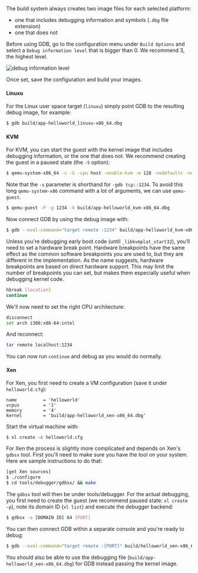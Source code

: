 The build system always creates two image files for each selected platform:

* one that includes debugging information and symbols (`.dbg` file extension)
* one that does not

Before using GDB, go to the configuration menu under `Build Options` and select a `Debug information level` that is bigger than 0.
We recommend 3, the highest level.

![debug information level](/community/hackathons/sessions/debugging/images/debug_information_level.png)

Once set, save the configuration and build your images.

#### Linuxu

For the Linux user space target (`linuxu`) simply point GDB to the resulting debug image, for example:

```bash
$ gdb build/app-helloworld_linuxu-x86_64.dbg
```

#### KVM

For KVM, you can start the guest with the kernel image that includes debugging information, or the one that does not.
We recommend creating the guest in a paused state (the `-S` option):

```bash
$ qemu-system-x86_64 -s -S -cpu host -enable-kvm -m 128 -nodefaults -no-acpi -display none -nographic -device isa-debug-exit -kernel build/app-helloworld_kvm-x86_64.dbg -append verbose
```

Note that the `-s` parameter is shorthand for `-gdb tcp::1234`.
To avoid this long `qemu-system-x86` command with a lot of arguments, we can use `qemu-guest`.

```bash
$ qemu-guest -P -g 1234 -k build/app-helloworld_kvm-x86_64.dbg
```

Now connect GDB by using the debug image with:

```bash
$ gdb --eval-command="target remote :1234" build/app-helloworld_kvm-x86_64.dbg
```

Unless you're debugging early boot code (until `_libkvmplat_start32`), you’ll need to set a hardware break point.
Hardware breakpoints have the same effect as the common software breakpoints you are used to, but they are different in the implementation.
As the name suggests, hardware breakpoints are based on direct hardware support.
This may limit the number of breakpoints you can set, but makes them especially useful when debugging kernel code.

```bash
hbreak [location]
continue
```

We'll now need to set the right CPU architecture:

```bash
disconnect
set arch i386:x86-64:intel
```

And reconnect:
```bash
tar remote localhost:1234
```

You can now run `continue` and debug as you would do normally.

#### Xen

For Xen, you first need to create a VM configuration (save it under `helloworld.cfg`):

```text
name          = 'helloworld'
vcpus         = '1'
memory        = '4'
kernel        = 'build/app-helloworld_xen-x86_64.dbg'
```
Start the virtual machine with:

`$ xl create -c helloworld.cfg`


For Xen the process is slightly more complicated and depends on Xen's `gdbsx` tool.
First you'll need to make sure you have the tool on your system.
Here are sample instructions to do that:

```bash
[get Xen sources]
$ ./configure
$ cd tools/debugger/gdbsx/ && make
```

The `gdbsx` tool will then be under tools/debugger.
For the actual debugging, you first need to create the guest (we recommend paused state: `xl create -p`), note its domain ID (`xl list`) and execute the debugger backend:

```bash
$ gdbsx -a [DOMAIN ID] 64 [PORT]
```

You can then connect GDB within a separate console and you're ready to debug:

```bash
$ gdb --eval-command="target remote :[PORT]" build/helloworld_xen-x86_64.dbg
```

You should also be able to use the debugging file (`build/app-helloworld_xen-x86_64.dbg`) for GDB instead passing the kernel image.
